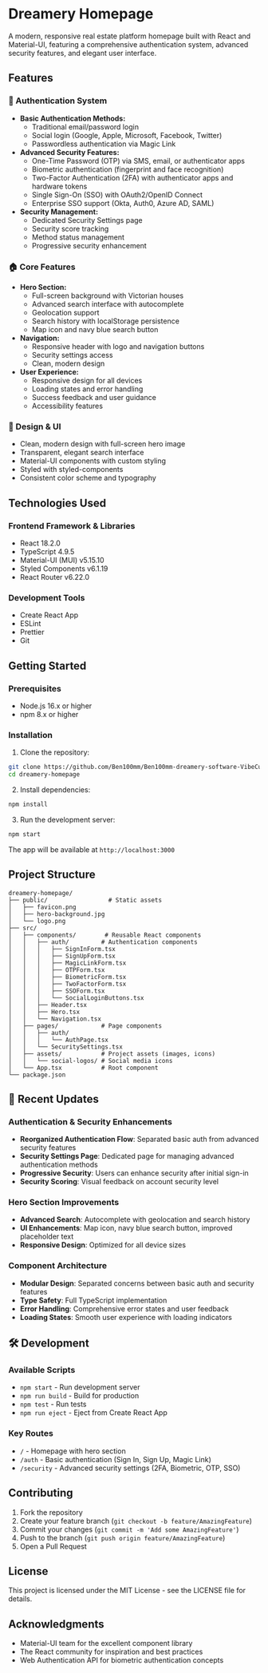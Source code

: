 # Dreamery Homepage

A modern, responsive real estate platform homepage built with React and Material-UI, featuring a comprehensive authentication system, advanced security features, and elegant user interface.

## Features

### 🔐 Authentication System
- **Basic Authentication Methods:**
  - Traditional email/password login
  - Social login (Google, Apple, Microsoft, Facebook, Twitter)
  - Passwordless authentication via Magic Link
- **Advanced Security Features:**
  - One-Time Password (OTP) via SMS, email, or authenticator apps
  - Biometric authentication (fingerprint and face recognition)
  - Two-Factor Authentication (2FA) with authenticator apps and hardware tokens
  - Single Sign-On (SSO) with OAuth2/OpenID Connect
  - Enterprise SSO support (Okta, Auth0, Azure AD, SAML)
- **Security Management:**
  - Dedicated Security Settings page
  - Security score tracking
  - Method status management
  - Progressive security enhancement

### 🏠 Core Features
- **Hero Section:**
  - Full-screen background with Victorian houses
  - Advanced search interface with autocomplete
  - Geolocation support
  - Search history with localStorage persistence
  - Map icon and navy blue search button
- **Navigation:**
  - Responsive header with logo and navigation buttons
  - Security settings access
  - Clean, modern design
- **User Experience:**
  - Responsive design for all devices
  - Loading states and error handling
  - Success feedback and user guidance
  - Accessibility features

### 🎨 Design & UI
- Clean, modern design with full-screen hero image
- Transparent, elegant search interface
- Material-UI components with custom styling
- Styled with styled-components
- Consistent color scheme and typography

## Technologies Used

### Frontend Framework & Libraries
- React 18.2.0
- TypeScript 4.9.5
- Material-UI (MUI) v5.15.10
- Styled Components v6.1.19
- React Router v6.22.0

### Development Tools
- Create React App
- ESLint
- Prettier
- Git

## Getting Started

### Prerequisites
- Node.js 16.x or higher
- npm 8.x or higher

### Installation

1. Clone the repository:
```bash
git clone https://github.com/Ben100mm/Ben100mm-dreamery-software-VibeCursor.git
cd dreamery-homepage
```

2. Install dependencies:
```bash
npm install
```

3. Run the development server:
```bash
npm start
```

The app will be available at `http://localhost:3000`

## Project Structure

```
dreamery-homepage/
├── public/                 # Static assets
│   ├── favicon.png
│   ├── hero-background.jpg
│   └── logo.png
├── src/
│   ├── components/        # Reusable React components
│   │   ├── auth/         # Authentication components
│   │   │   ├── SignInForm.tsx
│   │   │   ├── SignUpForm.tsx
│   │   │   ├── MagicLinkForm.tsx
│   │   │   ├── OTPForm.tsx
│   │   │   ├── BiometricForm.tsx
│   │   │   ├── TwoFactorForm.tsx
│   │   │   ├── SSOForm.tsx
│   │   │   └── SocialLoginButtons.tsx
│   │   ├── Header.tsx
│   │   ├── Hero.tsx
│   │   └── Navigation.tsx
│   ├── pages/            # Page components
│   │   ├── auth/
│   │   │   └── AuthPage.tsx
│   │   └── SecuritySettings.tsx
│   ├── assets/           # Project assets (images, icons)
│   │   └── social-logos/ # Social media icons
│   └── App.tsx           # Root component
└── package.json
```

## 🚀 Recent Updates

### Authentication & Security Enhancements
- **Reorganized Authentication Flow**: Separated basic auth from advanced security features
- **Security Settings Page**: Dedicated page for managing advanced authentication methods
- **Progressive Security**: Users can enhance security after initial sign-in
- **Security Scoring**: Visual feedback on account security level

### Hero Section Improvements
- **Advanced Search**: Autocomplete with geolocation and search history
- **UI Enhancements**: Map icon, navy blue search button, improved placeholder text
- **Responsive Design**: Optimized for all device sizes

### Component Architecture
- **Modular Design**: Separated concerns between basic auth and security features
- **Type Safety**: Full TypeScript implementation
- **Error Handling**: Comprehensive error states and user feedback
- **Loading States**: Smooth user experience with loading indicators

## 🛠️ Development

### Available Scripts
- `npm start` - Run development server
- `npm run build` - Build for production
- `npm test` - Run tests
- `npm run eject` - Eject from Create React App

### Key Routes
- `/` - Homepage with hero section
- `/auth` - Basic authentication (Sign In, Sign Up, Magic Link)
- `/security` - Advanced security settings (2FA, Biometric, OTP, SSO)

## Contributing

1. Fork the repository
2. Create your feature branch (`git checkout -b feature/AmazingFeature`)
3. Commit your changes (`git commit -m 'Add some AmazingFeature'`)
4. Push to the branch (`git push origin feature/AmazingFeature`)
5. Open a Pull Request

## License

This project is licensed under the MIT License - see the LICENSE file for details.

## Acknowledgments

- Material-UI team for the excellent component library
- The React community for inspiration and best practices
- Web Authentication API for biometric authentication concepts